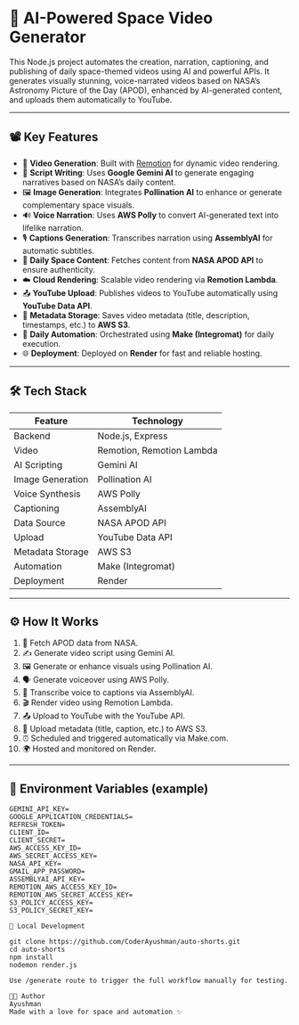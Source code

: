 # 🚀 AI-Powered Space Video Generator

This Node.js project automates the creation, narration, captioning, and publishing of daily space-themed videos using AI and powerful APIs. It generates visually stunning, voice-narrated videos based on NASA’s Astronomy Picture of the Day (APOD), enhanced by AI-generated content, and uploads them automatically to YouTube.

---

## 📽️ Key Features

- 🎥 **Video Generation**: Built with [Remotion](https://remotion.dev) for dynamic video rendering.
- 🧠 **Script Writing**: Uses **Google Gemini AI** to generate engaging narratives based on NASA’s daily content.
- 🖼️ **Image Generation**: Integrates **Pollination AI** to enhance or generate complementary space visuals.
- 🔊 **Voice Narration**: Uses **AWS Polly** to convert AI-generated text into lifelike narration.
- 🎙️ **Captions Generation**: Transcribes narration using **AssemblyAI** for automatic subtitles.
- 🌌 **Daily Space Content**: Fetches content from **NASA APOD API** to ensure authenticity.
- ☁️ **Cloud Rendering**: Scalable video rendering via **Remotion Lambda**.
- 📤 **YouTube Upload**: Publishes videos to YouTube automatically using **YouTube Data API**.
- 🧾 **Metadata Storage**: Saves video metadata (title, description, timestamps, etc.) to **AWS S3**.
- 🤖 **Daily Automation**: Orchestrated using **Make (Integromat)** for daily execution.
- 🌐 **Deployment**: Deployed on **Render** for fast and reliable hosting.

---

## 🛠️ Tech Stack

| Feature               | Technology               |
|----------------------|--------------------------|
| Backend              | Node.js, Express         |
| Video                | Remotion, Remotion Lambda|
| AI Scripting         | Gemini AI                |
| Image Generation     | Pollination AI           |
| Voice Synthesis      | AWS Polly                |
| Captioning           | AssemblyAI               |
| Data Source          | NASA APOD API            |
| Upload               | YouTube Data API         |
| Metadata Storage     | AWS S3                   |
| Automation           | Make (Integromat)        |
| Deployment           | Render                   |


---

## ⚙️ How It Works

1. 🔭 Fetch APOD data from NASA.
2. ✍️ Generate video script using Gemini AI.
3. 🖼️ Generate or enhance visuals using Pollination AI.
4. 🗣️ Generate voiceover using AWS Polly.
5. 📝 Transcribe voice to captions via AssemblyAI.
6. 🎬 Render video using Remotion Lambda.
7. 📤 Upload to YouTube with the YouTube API.
8. 🧾 Upload metadata (title, caption, etc.) to AWS S3.
9. ⏰ Scheduled and triggered automatically via Make.com.
10. 🌍 Hosted and monitored on Render.

---

## 🔐 Environment Variables (example)

```env
GEMINI_API_KEY=
GOOGLE_APPLICATION_CREDENTIALS=
REFRESH_TOKEN=
CLIENT_ID=
CLIENT_SECRET=
AWS_ACCESS_KEY_ID=
AWS_SECRET_ACCESS_KEY=
NASA_API_KEY=
GMAIL_APP_PASSWORD=
ASSEMBLYAI_API_KEY=
REMOTION_AWS_ACCESS_KEY_ID=
REMOTION_AWS_SECRET_ACCESS_KEY=
S3_POLICY_ACCESS_KEY=
S3_POLICY_SECRET_KEY=

🧪 Local Development

git clone https://github.com/CoderAyushman/auto-shorts.git
cd auto-shorts
npm install
nodemon render.js

Use /generate route to trigger the full workflow manually for testing.

🧑‍🚀 Author
Ayushman
Made with a love for space and automation ✨
 
 
